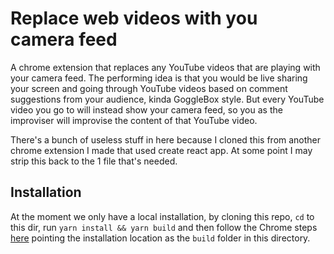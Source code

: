# Replace web videos with you camera feed

A chrome extension that replaces any YouTube videos that are playing with your camera feed. The performing idea is that you would be live sharing your screen and going through YouTube videos based on comment suggestions from your audience, kinda GoggleBox style. But every YouTube video you go to will instead show your camera feed, so you as the improviser will improvise the content of that YouTube video.

There's a bunch of useless stuff in here because I cloned this from another chrome extension I made that used create react app. At some point I may strip this back to the 1 file that's needed.

## Installation

At the moment we only have a local installation, by cloning this repo, `cd` to this dir, run
`yarn install && yarn build` and then follow the Chrome steps
[here](https://developer.chrome.com/extensions/getstarted) pointing the installation location as the
`build` folder in this directory.
